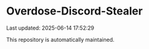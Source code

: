 # Overdose-Discord-Stealer

Last updated: 2025-06-14 17:52:29

This repository is automatically maintained.
